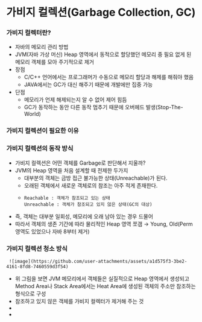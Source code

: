 # 가비지 컬렉션(Garbage Collection, GC)
### 가비지 컬렉터란?
- 자바의 메모리 관리 방법
- JVM(자바 가상 머신) Heap 영역에서 동적으로 할당했던 메모리 중 필요 없게 된 메모리 객체를 모아 주기적으로 제거
- 장점
  - C/C++ 언어에서는 프로그래머가 수동으로 메모리 할당과 해제를 해줘야 했음
  - JAVA에서는 GC가 대신 해주기 때문에 개발에만 집중 가능
- 단점
  - 메모리가 언제 해제되는지 알 수 없어 제어 힘듬
  - GC가 동작하는 동안 다른 동작 멈추기 때문에 오버헤드 발생(Stop-The-World)
### 가비지 컬렉션이 필요한 이유
### 가비지 컬렉션의 동작 방식
- 가비지 컬렉션은 어떤 객체를 Garbage로 판단해서 지울까?
- JVM의 Heap 영역을 처음 설계할 때 전제한 두가지
   - 대부분의 객체는 금방 접근 불가능한 상태(Unreachable)가 된다.
   - 오래된 객체에서 새로운 객체로의 참조는 아주 적게 존재한다.
   -     Reachable : 객체가 참조되고 있는 상태
         Unreachable : 객체가 참조되고 있지 않은 상태(GC의 대상)
- 즉, 객체는 대부분 일회성, 메모리에 오래 남아 있는 경우 드물어
- 따라서 객체의 생존 기간에 따라 물리적인 Heap 영역 쪼갬 → Young, Old(Perm 영역도 있었으나 자바 8부터 제거)
### 가비지 컬렉션 청소 방식
     ![image](https://github.com/user-attachments/assets/a1d575f3-3be2-4161-8fd8-7460559d3f54)
- 위 그림을 보면 JVM 메모리에서 객체들은 실질적으로 Heap 영역에서 생성되고 Method Area나 Stack Area에서는 Heat Area에 생성된 객체의 주소만 참조하는 형식으로 구성
- 참조하고 있지 않은 객체를 가비지 컬렉터가 제거해 주는 것
- 
- 
